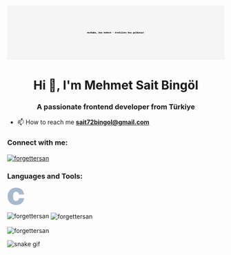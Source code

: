 ![MasterHead](https://github.com/ForGetterSan/assets-/blob/main/mehmet-banner-light.png)
<h1 align="center">Hi 👋, I'm Mehmet Sait Bingöl</h1>
<h3 align="center">A passionate frontend developer from Türkiye</h3>

- 📫 How to reach me **sait72bingol@gmail.com**

<h3 align="left">Connect with me:</h3>
<p align="left">
<a href="https://www.youtube.com/c/forgettersan" target="blank"><img align="center" src="https://raw.githubusercontent.com/rahuldkjain/github-profile-readme-generator/master/src/images/icons/Social/youtube.svg" alt="forgettersan" height="30" width="40" /></a>
</p>

<h3 align="left">Languages and Tools:</h3>
<p align="left"> <a href="https://www.cprogramming.com/" target="_blank" rel="noreferrer"> <img src="https://raw.githubusercontent.com/devicons/devicon/master/icons/c/c-original.svg" alt="c" width="40" height="40"/> </a> </p>

<p><img align="left" src="https://github-readme-stats.vercel.app/api/top-langs?username=forgettersan&show_icons=true&locale=en&layout=compact" alt="forgettersan" /></p>

<p>&nbsp;<img align="center" src="https://github-readme-stats.vercel.app/api?username=forgettersan&show_icons=true&locale=en" alt="forgettersan" /></p>

<p><img align="center" src="https://github-readme-streak-stats.herokuapp.com/?user=forgettersan&" alt="forgettersan" /></p>


![snake gif](https://github.com/ForGetterSan/ForGetterSan/blob/output/github-contribution-grid-snake.gif)
